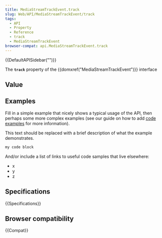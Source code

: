 ```yaml
---
title: MediaStreamTrackEvent.track
slug: Web/API/MediaStreamTrackEvent/track
tags:
  - API
  - Property
  - Reference
  - track
  - MediaStreamTrackEvent
browser-compat: api.MediaStreamTrackEvent.track
---
```

{{DefaultAPISidebar("")}}

The **`track`** property of the {{domxref("MediaStreamTrackEvent")}} interface 

## Value



## Examples

Fill in a simple example that nicely shows a typical usage of the API, then perhaps some more complex examples (see our guide on how to add [code examples](/en-US/docs/MDN/Contribute/Structures/Code_examples) for more information).

This text should be replaced with a brief description of what the example demonstrates.

```js
my code block
```

And/or include a list of links to useful code samples that live elsewhere:

*   x
*   y
*   z

## Specifications

{{Specifications}}

## Browser compatibility

{{Compat}}



